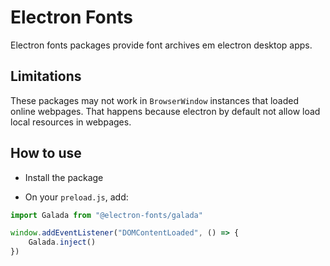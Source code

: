 # Electron Fonts

Electron fonts packages provide font archives em electron desktop apps.

## Limitations

These packages may not work in `BrowserWindow` instances that loaded online webpages. That happens because electron by default not allow load local resources in webpages.

## How to use

* Install the package

* On your `preload.js`, add:

```ts
import Galada from "@electron-fonts/galada"

window.addEventListener("DOMContentLoaded", () => {
    Galada.inject()
})
```